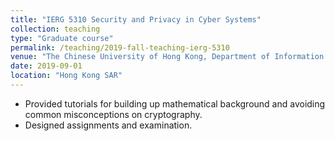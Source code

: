 ```yaml
---
title: "IERG 5310 Security and Privacy in Cyber Systems"
collection: teaching
type: "Graduate course"
permalink: /teaching/2019-fall-teaching-ierg-5310
venue: "The Chinese University of Hong Kong, Department of Information Engineering"
date: 2019-09-01
location: "Hong Kong SAR"
---
```


- Provided tutorials for building up mathematical background and avoiding common misconceptions on cryptography.
- Designed assignments and examination.

